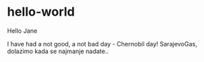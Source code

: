 # hello-world
Hello Jane

I have had a not good, a not bad day - Chernobil day!
SarajevoGas, dolazimo kada se najmanje nadate..

